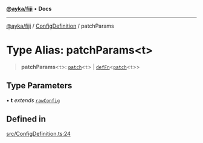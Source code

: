 [**@ayka/fiji**](../../../README.md) • **Docs**

***

[@ayka/fiji](../../../globals.md) / [ConfigDefinition](../README.md) / patchParams

# Type Alias: patchParams\<t\>

> **patchParams**\<`t`\>: [`patch`](../../../type-aliases/patch.md)\<`t`\> \| [`defFn`](defFn.md)\<[`patch`](../../../type-aliases/patch.md)\<`t`\>\>

## Type Parameters

• **t** *extends* [`rawConfig`](../../../type-aliases/rawConfig.md)

## Defined in

[src/ConfigDefinition.ts:24](https://github.com/AndreyMork/fiji/blob/fde791600000fa1e2ba950f5f939a73281ac49cc/src/ConfigDefinition.ts#L24)
